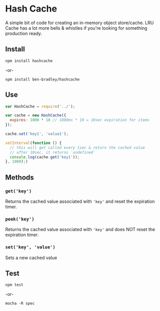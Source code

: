 # Hash Cache

A simple bit of code for creating an in-memory object store/cache.  LRU Cache has a lot more bells & whistles if you're looking for something production ready.

## Install

`npm install hashcache`

-or-

`npm install ben-bradley/hashcache`

## Use

```js
var HashCache = require('../');

var cache = new HashCache({
  expires: 1000 * 10 // 1000ms * 10 = 10sec expiration for items
});

cache.set('key1', 'value1');

setInterval(function () {
  // this will get called every 1sec & return the cached value
  // after 10sec, it returns `undefined`
  console.log(cache.get('key1'));
}, 1000);)
```

## Methods

### __`get('key')`__

Returns the cached value associated with `'key'` and reset the expiration timer.

### __`peek('key')`__

Returns the cached value associated with `'key'` and does NOT reset the expiration timer.

### __`set('key', 'value')`__

Sets a new cached value

## Test

`npm test`

-or-

`mocha -R spec`
